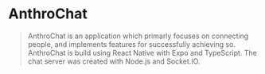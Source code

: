 # AnthroChat
> AnthroChat is an application which primarly focuses on connecting people, and implements features for successfully achieving so.
> AnthroChat is build using React Native with Expo and TypeScript. The chat server was created with Node.js and Socket.IO.
